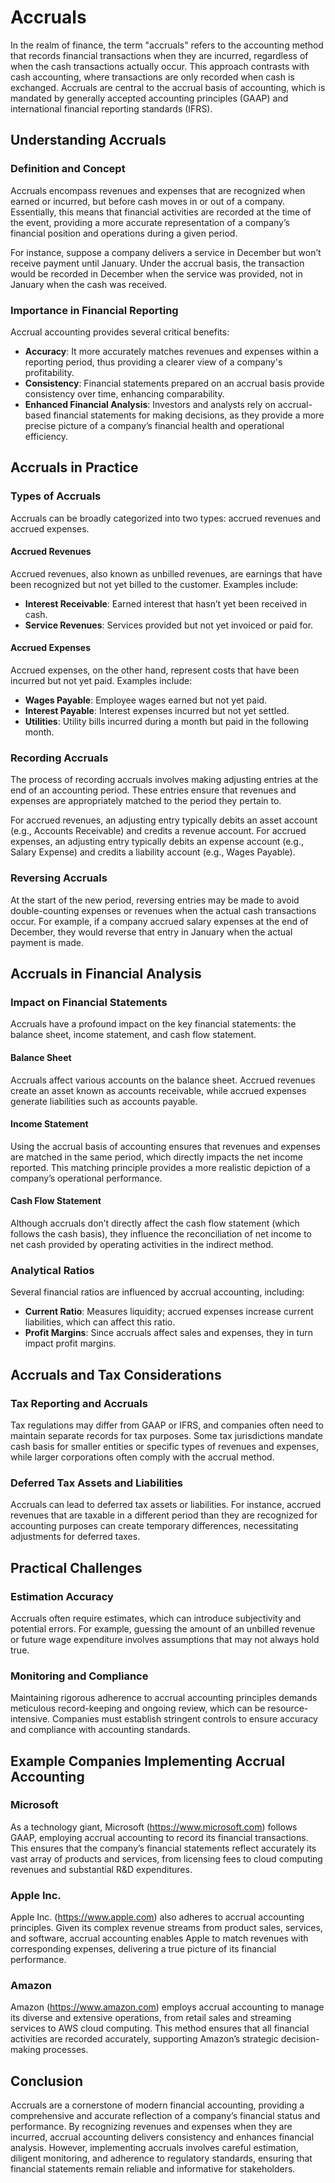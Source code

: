 # Accruals

In the realm of finance, the term "accruals" refers to the accounting method that records financial transactions when they are incurred, regardless of when the cash transactions actually occur. This approach contrasts with cash accounting, where transactions are only recorded when cash is exchanged. Accruals are central to the accrual basis of accounting, which is mandated by generally accepted accounting principles (GAAP) and international financial reporting standards (IFRS).

## Understanding Accruals

### Definition and Concept

Accruals encompass revenues and expenses that are recognized when earned or incurred, but before cash moves in or out of a company. Essentially, this means that financial activities are recorded at the time of the event, providing a more accurate representation of a company’s financial position and operations during a given period. 

For instance, suppose a company delivers a service in December but won’t receive payment until January. Under the accrual basis, the transaction would be recorded in December when the service was provided, not in January when the cash was received.

### Importance in Financial Reporting

Accrual accounting provides several critical benefits:

- **Accuracy**: It more accurately matches revenues and expenses within a reporting period, thus providing a clearer view of a company's profitability.
- **Consistency**: Financial statements prepared on an accrual basis provide consistency over time, enhancing comparability.
- **Enhanced Financial Analysis**: Investors and analysts rely on accrual-based financial statements for making decisions, as they provide a more precise picture of a company’s financial health and operational efficiency.

## Accruals in Practice

### Types of Accruals

Accruals can be broadly categorized into two types: accrued revenues and accrued expenses.

#### Accrued Revenues

Accrued revenues, also known as unbilled revenues, are earnings that have been recognized but not yet billed to the customer. Examples include:

- **Interest Receivable**: Earned interest that hasn’t yet been received in cash.
- **Service Revenues**: Services provided but not yet invoiced or paid for.

#### Accrued Expenses

Accrued expenses, on the other hand, represent costs that have been incurred but not yet paid. Examples include:

- **Wages Payable**: Employee wages earned but not yet paid.
- **Interest Payable**: Interest expenses incurred but not yet settled.
- **Utilities**: Utility bills incurred during a month but paid in the following month.

### Recording Accruals

The process of recording accruals involves making adjusting entries at the end of an accounting period. These entries ensure that revenues and expenses are appropriately matched to the period they pertain to. 

For accrued revenues, an adjusting entry typically debits an asset account (e.g., Accounts Receivable) and credits a revenue account. For accrued expenses, an adjusting entry typically debits an expense account (e.g., Salary Expense) and credits a liability account (e.g., Wages Payable).

### Reversing Accruals

At the start of the new period, reversing entries may be made to avoid double-counting expenses or revenues when the actual cash transactions occur. For example, if a company accrued salary expenses at the end of December, they would reverse that entry in January when the actual payment is made.

## Accruals in Financial Analysis

### Impact on Financial Statements

Accruals have a profound impact on the key financial statements: the balance sheet, income statement, and cash flow statement.

#### Balance Sheet

Accruals affect various accounts on the balance sheet. Accrued revenues create an asset known as accounts receivable, while accrued expenses generate liabilities such as accounts payable.

#### Income Statement

Using the accrual basis of accounting ensures that revenues and expenses are matched in the same period, which directly impacts the net income reported. This matching principle provides a more realistic depiction of a company’s operational performance.

#### Cash Flow Statement

Although accruals don’t directly affect the cash flow statement (which follows the cash basis), they influence the reconciliation of net income to net cash provided by operating activities in the indirect method.

### Analytical Ratios

Several financial ratios are influenced by accrual accounting, including:

- **Current Ratio**: Measures liquidity; accrued expenses increase current liabilities, which can affect this ratio.
- **Profit Margins**: Since accruals affect sales and expenses, they in turn impact profit margins.

## Accruals and Tax Considerations

### Tax Reporting and Accruals

Tax regulations may differ from GAAP or IFRS, and companies often need to maintain separate records for tax purposes. Some tax jurisdictions mandate cash basis for smaller entities or specific types of revenues and expenses, while larger corporations often comply with the accrual method.

### Deferred Tax Assets and Liabilities

Accruals can lead to deferred tax assets or liabilities. For instance, accrued revenues that are taxable in a different period than they are recognized for accounting purposes can create temporary differences, necessitating adjustments for deferred taxes.

## Practical Challenges

### Estimation Accuracy

Accruals often require estimates, which can introduce subjectivity and potential errors. For example, guessing the amount of an unbilled revenue or future wage expenditure involves assumptions that may not always hold true.

### Monitoring and Compliance

Maintaining rigorous adherence to accrual accounting principles demands meticulous record-keeping and ongoing review, which can be resource-intensive. Companies must establish stringent controls to ensure accuracy and compliance with accounting standards.

## Example Companies Implementing Accrual Accounting

### Microsoft 

As a technology giant, Microsoft (https://www.microsoft.com) follows GAAP, employing accrual accounting to record its financial transactions. This ensures that the company’s financial statements reflect accurately its vast array of products and services, from licensing fees to cloud computing revenues and substantial R&D expenditures.

### Apple Inc.

Apple Inc. (https://www.apple.com) also adheres to accrual accounting principles. Given its complex revenue streams from product sales, services, and software, accrual accounting enables Apple to match revenues with corresponding expenses, delivering a true picture of its financial performance.

### Amazon

Amazon (https://www.amazon.com) employs accrual accounting to manage its diverse and extensive operations, from retail sales and streaming services to AWS cloud computing. This method ensures that all financial activities are recorded accurately, supporting Amazon’s strategic decision-making processes.

## Conclusion

Accruals are a cornerstone of modern financial accounting, providing a comprehensive and accurate reflection of a company’s financial status and performance. By recognizing revenues and expenses when they are incurred, accrual accounting delivers consistency and enhances financial analysis. However, implementing accruals involves careful estimation, diligent monitoring, and adherence to regulatory standards, ensuring that financial statements remain reliable and informative for stakeholders.
